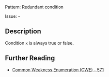 Pattern: Redundant condition

Issue: -

## Description

Condition `x` is always true or false.

## Further Reading

* [Common Weakness Enumeration (CWE) - 571](https://cwe.mitre.org/data/definitions/571.html)